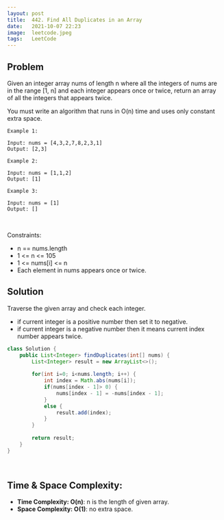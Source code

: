 ```yaml
---
layout: post 
title:  442. Find All Duplicates in an Array
date:   2021-10-07 22:23
image:  leetcode.jpeg
tags:   LeetCode
---
```


## Problem

Given an integer array nums of length n where all the integers of nums are in the range [1, n] and each integer appears once or twice, return an array of all the integers that appears twice.

You must write an algorithm that runs in O(n) time and uses only constant extra space.

```
Example 1:

Input: nums = [4,3,2,7,8,2,3,1]
Output: [2,3]

Example 2:

Input: nums = [1,1,2]
Output: [1]

Example 3:

Input: nums = [1]
Output: []
```

<!-- Line breaks -->
<br />

Constraints:

* n == nums.length
* 1 <= n <= 105
* 1 <= nums[i] <= n
* Each element in nums appears once or twice.

## Solution

Traverse the given array and check each integer.
* if current integer is a positive number then set it to negative.
* if current integer is a negative number then it means current index number appears twice.

```java
class Solution {
    public List<Integer> findDuplicates(int[] nums) {
        List<Integer> result = new ArrayList<>();
       
        for(int i=0; i<nums.length; i++) {
            int index = Math.abs(nums[i]);
            if(nums[index - 1]> 0) {
                nums[index - 1] = -nums[index - 1];
            }
            else {
                result.add(index);
            }
        }
        
        return result;
    }
}
```

<!-- Line breaks -->
<br />

## Time & Space Complexity:

* **Time Complexity: O(n)**: n is the length of given array.
* **Space Complexity: O(1)**: no extra space.
